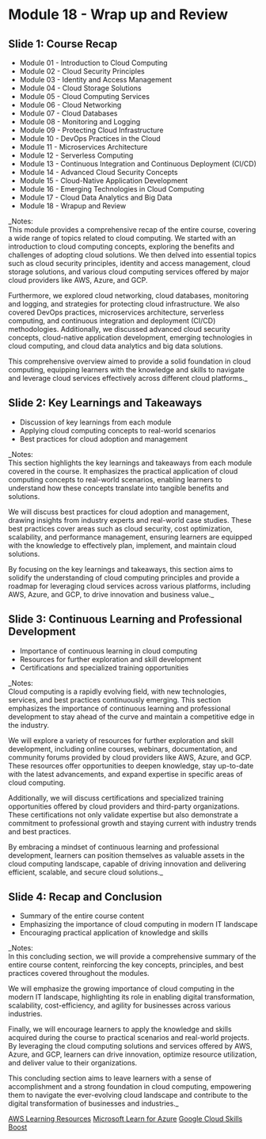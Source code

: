 # Module 18 - Wrap up and Review

## Slide 1: Course Recap

* Module 01 - Introduction to Cloud Computing
* Module 02 - Cloud Security Principles
* Module 03 - Identity and Access Management
* Module 04 - Cloud Storage Solutions
* Module 05 - Cloud Computing Services
* Module 06 - Cloud Networking
* Module 07 - Cloud Databases
* Module 08 - Monitoring and Logging
* Module 09 - Protecting Cloud Infrastructure
* Module 10 - DevOps Practices in the Cloud
* Module 11 - Microservices Architecture
* Module 12 - Serverless Computing
* Module 13 - Continuous Integration and Continuous Deployment (CI/CD)
* Module 14 - Advanced Cloud Security Concepts
* Module 15 - Cloud-Native Application Development
* Module 16 - Emerging Technologies in Cloud Computing
* Module 17 - Cloud Data Analytics and Big Data
* Module 18 - Wrapup and Review

_Notes:  
This module provides a comprehensive recap of the entire course, covering a wide range of topics related to cloud computing. We started with an introduction to cloud computing concepts, exploring the benefits and challenges of adopting cloud solutions. We then delved into essential topics such as cloud security principles, identity and access management, cloud storage solutions, and various cloud computing services offered by major cloud providers like AWS, Azure, and GCP.

Furthermore, we explored cloud networking, cloud databases, monitoring and logging, and strategies for protecting cloud infrastructure. We also covered DevOps practices, microservices architecture, serverless computing, and continuous integration and deployment (CI/CD) methodologies. Additionally, we discussed advanced cloud security concepts, cloud-native application development, emerging technologies in cloud computing, and cloud data analytics and big data solutions.

This comprehensive overview aimed to provide a solid foundation in cloud computing, equipping learners with the knowledge and skills to navigate and leverage cloud services effectively across different cloud platforms._

## Slide 2: Key Learnings and Takeaways

* Discussion of key learnings from each module
* Applying cloud computing concepts to real-world scenarios
* Best practices for cloud adoption and management

_Notes:  
This section highlights the key learnings and takeaways from each module covered in the course. It emphasizes the practical application of cloud computing concepts to real-world scenarios, enabling learners to understand how these concepts translate into tangible benefits and solutions.

We will discuss best practices for cloud adoption and management, drawing insights from industry experts and real-world case studies. These best practices cover areas such as cloud security, cost optimization, scalability, and performance management, ensuring learners are equipped with the knowledge to effectively plan, implement, and maintain cloud solutions.

By focusing on the key learnings and takeaways, this section aims to solidify the understanding of cloud computing principles and provide a roadmap for leveraging cloud services across various platforms, including AWS, Azure, and GCP, to drive innovation and business value._

## Slide 3: Continuous Learning and Professional Development

* Importance of continuous learning in cloud computing
* Resources for further exploration and skill development
* Certifications and specialized training opportunities

_Notes:  
Cloud computing is a rapidly evolving field, with new technologies, services, and best practices continuously emerging. This section emphasizes the importance of continuous learning and professional development to stay ahead of the curve and maintain a competitive edge in the industry.

We will explore a variety of resources for further exploration and skill development, including online courses, webinars, documentation, and community forums provided by cloud providers like AWS, Azure, and GCP. These resources offer opportunities to deepen knowledge, stay up-to-date with the latest advancements, and expand expertise in specific areas of cloud computing.

Additionally, we will discuss certifications and specialized training opportunities offered by cloud providers and third-party organizations. These certifications not only validate expertise but also demonstrate a commitment to professional growth and staying current with industry trends and best practices.

By embracing a mindset of continuous learning and professional development, learners can position themselves as valuable assets in the cloud computing landscape, capable of driving innovation and delivering efficient, scalable, and secure cloud solutions._

## Slide 4: Recap and Conclusion

* Summary of the entire course content
* Emphasizing the importance of cloud computing in modern IT landscape
* Encouraging practical application of knowledge and skills

_Notes:  
In this concluding section, we will provide a comprehensive summary of the entire course content, reinforcing the key concepts, principles, and best practices covered throughout the modules.

We will emphasize the growing importance of cloud computing in the modern IT landscape, highlighting its role in enabling digital transformation, scalability, cost-efficiency, and agility for businesses across various industries.

Finally, we will encourage learners to apply the knowledge and skills acquired during the course to practical scenarios and real-world projects. By leveraging the cloud computing solutions and services offered by AWS, Azure, and GCP, learners can drive innovation, optimize resource utilization, and deliver value to their organizations.

This concluding section aims to leave learners with a sense of accomplishment and a strong foundation in cloud computing, empowering them to navigate the ever-evolving cloud landscape and contribute to the digital transformation of businesses and industries._

[AWS Learning Resources](https://aws.amazon.com/resources/)
[Microsoft Learn for Azure](https://learn.microsoft.com/en-us/azure/)
[Google Cloud Skills Boost](https://cloud.google.com/skills-boost)

